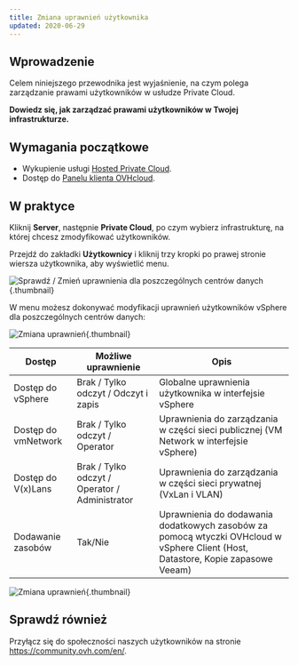 ```yaml
---
title: Zmiana uprawnień użytkownika
updated: 2020-06-29
---
```


## Wprowadzenie

Celem niniejszego przewodnika jest wyjaśnienie, na czym polega zarządzanie prawami użytkowników w usłudze Private Cloud.

**Dowiedz się, jak zarządzać prawami użytkowników w Twojej infrastrukturze.**

## Wymagania początkowe

- Wykupienie usługi [Hosted Private Cloud](https://www.ovhcloud.com/pl/enterprise/products/hosted-private-cloud/).
- Dostęp do [Panelu klienta OVHcloud](https://www.ovh.com/auth/?action=gotomanager&from=https://www.ovh.pl/&ovhSubsidiary=pl).

## W praktyce

Kliknij **Server**, następnie **Private Cloud**, po czym wybierz infrastrukturę, na której chcesz zmodyfikować użytkowników.

Przejdź do zakładki **Użytkownicy** i kliknij trzy kropki po prawej stronie wiersza użytkownika, aby wyświetlić menu.

![Sprawdź / Zmień uprawnienia dla poszczególnych centrów danych](images_user_rights_1.png){.thumbnail}

W menu możesz dokonywać modyfikacji uprawnień użytkowników vSphere dla poszczególnych centrów danych:

![Zmiana uprawnień](images_user_rights_2.png){.thumbnail}

| Dostęp  | Możliwe uprawnienie | Opis |
|---|---|---|
| Dostęp do vSphere | Brak / Tylko odczyt / Odczyt i zapis | Globalne uprawnienia użytkownika w interfejsie vSphere |
| Dostęp do vmNetwork | Brak / Tylko odczyt / Operator | Uprawnienia do zarządzania w części sieci publicznej  (VM Network w interfejsie vSphere) |
| Dostęp do V(x)Lans | Brak / Tylko odczyt / Operator / Administrator | Uprawnienia do zarządzania w części sieci prywatnej (VxLan i VLAN) |
| Dodawanie zasobów | Tak/Nie | Uprawnienia do dodawania dodatkowych zasobów za pomocą wtyczki OVHcloud w vSphere Client (Host, Datastore, Kopie zapasowe Veeam) |

![Zmiana uprawnień](images_user_rights_3.png){.thumbnail}

## Sprawdź również

Przyłącz się do społeczności naszych użytkowników na stronie <https://community.ovh.com/en/>.
